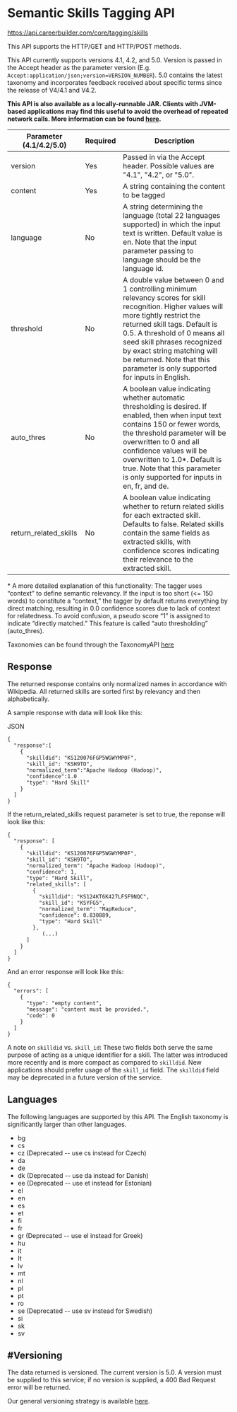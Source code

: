# Semantic Skills Tagging API

https://api.careerbuilder.com/core/tagging/skills

This API supports the HTTP/GET and HTTP/POST methods.  

This API currently supports versions 4.1, 4.2, and 5.0. Version is passed in the Accept header as the parameter version (E.g. ```Accept:application/json;version=VERSION_NUMBER```). 5.0 contains the latest taxonomy and incorporates feedback received about specific terms since the release of V4/4.1 and V4.2.

**This API is also available as a locally-runnable JAR. Clients with JVM-based applications may find this useful to avoid the overhead of repeated network calls. More information can be found [here](https://github.com/cbdr/SkillsExtractor).**

| Parameter (4.1/4.2/5.0) | Required | Description |
|----------------|----------------|-----------------|
| version        | Yes | Passed in via the Accept header. Possible values are "4.1", "4.2", or "5.0". | 
| content        | Yes | A string containing the content to be tagged |
| language            | No | A string determining the language (total 22 languages supported) in which the input text is written. Default value is en. Note that the input parameter passing to language should be the language id. |
| threshold      | No | A double value between 0 and 1 controlling minimum relevancy scores for skill recognition. Higher values will more tightly restrict the returned skill tags. Default is 0.5. A threshold of 0 means all seed skill phrases recognized by exact string matching will be returned. Note that this parameter is only supported for inputs in English. |
| auto_thres     | No | A boolean value indicating whether automatic thresholding is desired. If enabled, then when input text contains 150 or fewer words, the threshold parameter will be overwritten to 0 and all confidence values will be overwritten to 1.0&#42;. Default is true.  Note that this parameter is only supported for inputs in en, fr, and de. |
| return_related_skills | No | A boolean value indicating whether to return related skills for each extracted skill. Defaults to false. Related skills contain the same fields as extracted skills, with confidence scores indicating their relevance to the extracted skill. |

&#42; A more detailed explanation of this functionality: The tagger uses “context” to define semantic relevancy.  If the input is too short (<= 150 words) to constitute a “context,” the tagger by default returns everything by direct matching, resulting in 0.0 confidence scores due to lack of context for relatedness. To avoid confusion, a pseudo score “1” is assigned to indicate “directly matched.” This feature is called “auto thresholding” (auto_thres).

Taxonomies can be found through the TaxonomyAPI [here](https://github.com/cbdr/DataScienceAPIDocumentation/blob/master/TaxonomyService.md)

Response
-----------

The returned response contains only normalized names in accordance with Wikipedia. All returned skills are sorted first by relevancy and then alphabetically.

A sample response with data will look like this:

JSON
```
{  
  "response":[  
    {  
      "skilldid": "KS120076FGP5WGWYMP0F",
      "skill_id": "KSH9TO",
      "normalized_term":"Apache Hadoop (Hadoop)",
      "confidence":1.0
      "type": "Hard Skill"
    }
  ]
}
```
If the return_related_skills request parameter is set to true, the reponse will look like this:

```
{
  "response": [
    {
      "skilldid": "KS120076FGP5WGWYMP0F",
      "skill_id": "KSH9TO",
      "normalized_term": "Apache Hadoop (Hadoop)",
      "confidence": 1,
      "type": "Hard Skill",
      "related_skills": [
        {
          "skilldid": "KS124KT6K427LFSF9NQC",
          "skill_id": "KSYFG5",
          "normalized_term": "MapReduce",
          "confidence": 0.830889,
          "type": "Hard Skill"
        }, 
           (...)
      ]
    }
  ]
}
```

And an error response will look like this:

```
{  
  "errors": [  
    {  
      "type": "empty content",
      "message": "content must be provided.",
      "code": 0
    }
  ]
}
```

A note on `skilldid` vs. `skill_id`: These two fields both serve the same purpose of acting as a unique identifier for a skill. The latter was introduced more recently and is more compact as compared to `skilldid`. New applications should prefer usage of the `skill_id` field. The `skilldid` field may be deprecated in a future version of the service.

Languages
-----------
The following languages are supported by this API.  The English taxonomy is significantly larger than other languages.
* bg
* cs
* cz (Deprecated -- use cs instead for Czech)
* da
* de
* dk (Deprecated -- use da instead for Danish)
* ee (Deprecated -- use et instead for Estonian)
* el
* en
* es
* et
* fi
* fr
* gr (Deprecated -- use el instead for Greek)
* hu
* it
* lt
* lv
* mt
* nl
* pl
* pt
* ro
* se (Deprecated -- use sv instead for Swedish)
* si
* sk
* sv

#Versioning
-----------
The data returned is versioned.  The current version is 5.0. A version must be supplied to this service; if no version is supplied, a 400 Bad Request error will be returned.

Our general versioning strategy is available [here](/Versioning.md).


